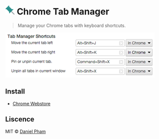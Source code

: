 # <img src="src/imgs/128.png" width="30"> Chrome Tab Manager

> Manage your Chrome tabs with keyboard shortcuts.

![](screenshot.png)

## Install

- [Chrome Webstore](https://chrome.google.com/webstore/detail/oofoadncochbkbpebpbndghocapamchi)

## Liscence
MIT © [Daniel Pham](https://phamdaniel.github.io)
